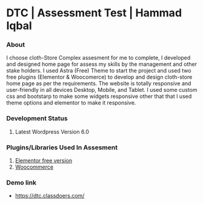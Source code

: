 # DTC | Assessment Test | Hammad Iqbal

### About
I choose cloth-Store Complex assesment for me to complete, I developed and designed home page for assess my skills by the management and other stake holders.
I used Astra (Free) Theme to start the project and used two free plugins (Elementor & Woocomerce) to develop and design cloth-store home page as per the requirements.
The website is totally responsive and user-friendly in all devices Desktop, Mobile, and Tablet.
I used some custom css and bootstarp to make some widgets responsive other that that I used theme options and elementor to make it responsive.


### Development Status
1. Latest Wordpress Version 6.0

### Plugins/Libraries Used In Assesment
1. [Elementor free version](https://elementor.com/)
2. [Woocommerce](https://woocommerce.com/)

### Demo link
- https://dtc.classdoers.com/
 
